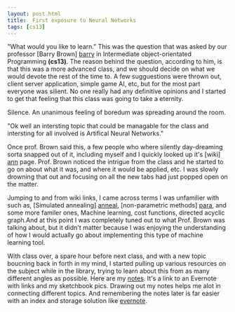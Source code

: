 ```yaml
---
layout: post.html
title:  First exposure to Neural Networks
tags: [cs13]
---
```


"What would you like to learn." This was the question that was asked by our professor [Barry Brown] [barry] in Intermediate object-orientated Programming __(cs13)__. The reason behind the question, according to him, is that this was a more advanced class, and we should decide on what we would devote the rest of the time to. 
A few sugguestions were thrown out, client server application, simple game AI, etc, but for the most part everyone was silient. No one really had any definitive opinions and  I started to get that feeling that this class was going to take a eternity.

Silence. An unanimous feeling of boredum was spreading around the room.

"Ok well an intersting topic that could be managable for the class and intersting for all involved is Artifical Neural Networks."

Once prof. Brown said this, a few people who where silently day-dreaming sorta snapped out of it, including myself and I quickly looked up it's [wiki] [ann] page. Prof. Brown noticed the intrigue from the class and he started to go on about what it was, and where it would be applied, etc. I was slowly drowning that out and focusing on all the new tabs had just popped open on the matter.

Jumping to and from wiki links, I came across terms I was unfamilier with such as, [Simulated annealing] [anneal], [non-parametric methods] [para], and some more familer ones, Machine learning, cost functions, directed acyclic graph.And at this point I was completely tuned out to what Prof. Brown was talking about, but it didn't matter because I was enjoying the understanding of how I would  actually go about implementing this type of  machine learning tool. 

With class over, a spare hour before next class, and with a new topic boucning back in forth in my mind, I started pulling up various resources on the subject while in the library, trying to learn about this from as many different angles as possible. Here are my [notes][enote]. It's a link to an Evernote with links and my sketchbook pics. Drawing out my notes helps me alot in connecting different topics. And remembering the notes later is far easier with an index and storage solution like [evernote][ever]. 

[barry]: http://cs.sierracollege.edu/faculty
[enote]: https://www.evernote.com/shard/s146/sh/f9d60734-2d9f-451f-a4fd-e5b098e90de9/9ff2755b550cc02cfaadec4b76e94ad8
[ever]: http://evernote.com
[ann]: http://en.wikipedia.org/wiki/Artificial_neural_network
[anneal]: http://en.wikipedia.org/wiki/Simulated_annealing
[para]: http://en.wikipedia.org/wiki/Non-parametric_methods
